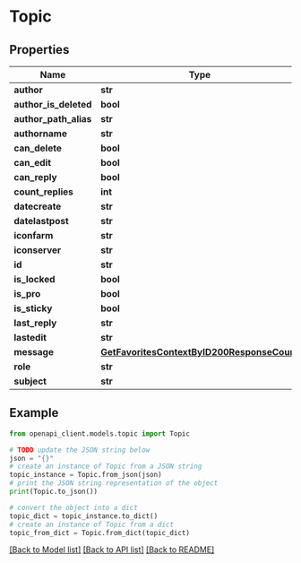 # Topic


## Properties

Name | Type | Description | Notes
------------ | ------------- | ------------- | -------------
**author** | **str** |  | [optional] 
**author_is_deleted** | **bool** |  | [optional] 
**author_path_alias** | **str** |  | [optional] 
**authorname** | **str** |  | [optional] 
**can_delete** | **bool** |  | [optional] 
**can_edit** | **bool** |  | [optional] 
**can_reply** | **bool** |  | [optional] 
**count_replies** | **int** |  | [optional] 
**datecreate** | **str** |  | [optional] 
**datelastpost** | **str** |  | [optional] 
**iconfarm** | **str** |  | [optional] 
**iconserver** | **str** |  | [optional] 
**id** | **str** |  | [optional] 
**is_locked** | **bool** |  | [optional] 
**is_pro** | **bool** |  | [optional] 
**is_sticky** | **bool** |  | [optional] 
**last_reply** | **str** |  | [optional] 
**lastedit** | **str** |  | [optional] 
**message** | [**GetFavoritesContextByID200ResponseCount**](GetFavoritesContextByID200ResponseCount.md) |  | [optional] 
**role** | **str** |  | [optional] 
**subject** | **str** |  | [optional] 

## Example

```python
from openapi_client.models.topic import Topic

# TODO update the JSON string below
json = "{}"
# create an instance of Topic from a JSON string
topic_instance = Topic.from_json(json)
# print the JSON string representation of the object
print(Topic.to_json())

# convert the object into a dict
topic_dict = topic_instance.to_dict()
# create an instance of Topic from a dict
topic_from_dict = Topic.from_dict(topic_dict)
```
[[Back to Model list]](../README.md#documentation-for-models) [[Back to API list]](../README.md#documentation-for-api-endpoints) [[Back to README]](../README.md)


